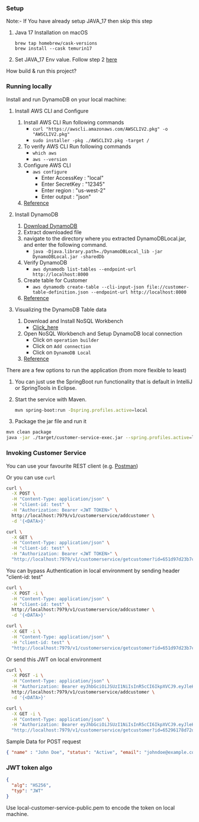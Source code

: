 ### Setup
Note:- If You have already setup JAVA_17 then skip this step
1. Java 17 Installation on macOS
   ```
   brew tap homebrew/cask-versions
   brew install --cask temurin17
   ```
2. Set JAVA_17 Env value. Follow step 2 [here](https://www.java.com/en/download/help/path.html)

How build & run this project?
### Running locally
Install and run DynamoDB on your local machine:

1. Install AWS CLI  and Configure
    1. Install AWS CLI Run following commands
        * `curl "https://awscli.amazonaws.com/AWSCLIV2.pkg" -o "AWSCLIV2.pkg"`
        * `sudo installer -pkg ./AWSCLIV2.pkg -target /`
    2. To verify AWS CLI Run following commands
        * `which aws`
        * `aws --version`
    3. Configure AWS CLI
        * `aws configure`
            - Enter AccessKey : "local"
            - Enter SecretKey : "12345"
            - Enter region : "us-west-2"
            - Enter output : "json"
    4. [Reference](https://docs.aws.amazon.com/cli/latest/userguide/getting-started-install.html)

2. Install DynamoDB

    1. [Download DynamoDB](https://s3.us-west-2.amazonaws.com/dynamodb-local/dynamodb_local_latest.tar.gz)
    2. Extract downloaded file
    3. navigate to the directory where you extracted DynamoDBLocal.jar, and enter the following command.
        * `java -Djava.library.path=./DynamoDBLocal_lib -jar DynamoDBLocal.jar -sharedDb`
    4. Verify DynamoDB
        * `aws dynamodb list-tables --endpoint-url http://localhost:8000`
    5. Create table for Customer
        * `aws dynamodb create-table --cli-input-json file://customer-table-definition.json --endpoint-url http://localhost:8000`
    6. [Reference](https://docs.aws.amazon.com/amazondynamodb/latest/developerguide/DynamoDBLocal.DownloadingAndRunning.html)

3. Visualizing the DynamoDB Table data

    1. Download and Install NoSQL Workbench
        * [Click_here](https://s3.amazonaws.com/nosql-workbench/NoSQL%20Workbench-mac-3.3.0.dmg)
    2. Open NoSQL Workbench and Setup DynamoDB local connection
        * Click on `operation builder`
        * Click on `Add connection`
        * Click on `DynamoDB Local`
    3. [Reference](https://docs.aws.amazon.com/amazondynamodb/latest/developerguide/workbench.settingup.html)

There are a few options to run the application (from more flexible to least)

1. You can just use the SpringBoot run functionality that is default in IntelliJ or SpringTools in Eclipse. 

2. Start the service with Maven.
    ```bash
    mvn spring-boot:run -Dspring.profiles.active=local
    ```

3. Package the jar file and run it

```bash
mvn clean package
java -jar ./target/customer-service-exec.jar --spring.profiles.active=local
```

### Invoking Customer Service

You can use your favourite REST client (e.g. [Postman](https://blog.postman.com/postman-now-supports-grpc/))

Or you can use ```curl```

```bash
curl \
  -X POST \
  -H "Content-Type: application/json" \
  -H "client-id: test" \
  -H "Authorization: Bearer <JWT TOKEN>" \
  http://localhost:7979/v1/customerservice/addcustomer \
  -d '{<DATA>}'
```
```bash
curl \
  -X GET \
  -H "Content-Type: application/json" \
  -H "client-id: test" \
  -H "Authorization: Bearer <JWT TOKEN>" \
  "http://localhost:7979/v1/customerservice/getcustomer?id=651d97d23b7c943c51b69223"
```
You can bypass Authentication in local environment by sending header "client-id: test"
```bash
curl \
  -X POST -i \
  -H "Content-Type: application/json" \
  -H "client-id: test" \
  http://localhost:7979/v1/customerservice/addcustomer \
  -d '{<DATA>}'
```
```bash
curl \
  -X GET -i \
  -H "Content-Type: application/json" \
  -H "client-id: test" \
  "http://localhost:7979/v1/customerservice/getcustomer?id=651d97d23b7c943c51b69223"
```
Or send this JWT on local environment
```bash
curl \
  -X POST -i \
  -H "Content-Type: application/json" \
  -H "Authorization: Bearer eyJhbGciOiJSUzI1NiIsInR5cCI6IkpXVCJ9.eyJleHAiOjE2OTczOTkyMDUsImlhdCI6MTY5NzM5NTYwNSwiaXNzIjoid3d3LmFjbWUuY29tIiwic3ViIjoiZjFlMzNhYjMtMDI3Zi00N2M1LWJiMDctOGRkOGFiMzdhMmQzIn0.cAP9Tav4VxO_JDxh7gL4AIoFVUZbeC27wwz5NYb-AY2OLss_mmFZGzgDPazmNYrw2_OyjDJqrTicffxF3kvJQiRHuljg4YOC0XgTwDo7aaLvw9DJFSPU8UAdVYEHZsD_CicOBkizNZlWeeIg8BwmxD6_KQdd454v7Kefr_uagMw6JUWHcyn8YZ68JexNtAyVv4ImEGd4QHPKoli5a2iWDRiAJKHG5LpKPE2DZw0avH4b6CJISz5jmTjRkN2357MS6Zudj9Hee35lJGEDxMND9wXIlAcju6vgMCm02KnY56JcnbD5StvZhE5nKcoU7tA0Rh6XKAI73Du4pn-6W11trQ" \
  http://localhost:7979/v1/customerservice/addcustomer \
  -d '{<DATA>}'
```
```bash
curl \
  -X GET -i \
  -H "Content-Type: application/json" \
  -H "Authorization: Bearer eyJhbGciOiJSUzI1NiIsInR5cCI6IkpXVCJ9.eyJleHAiOjE2OTczOTkyMDUsImlhdCI6MTY5NzM5NTYwNSwiaXNzIjoid3d3LmFjbWUuY29tIiwic3ViIjoiZjFlMzNhYjMtMDI3Zi00N2M1LWJiMDctOGRkOGFiMzdhMmQzIn0.cAP9Tav4VxO_JDxh7gL4AIoFVUZbeC27wwz5NYb-AY2OLss_mmFZGzgDPazmNYrw2_OyjDJqrTicffxF3kvJQiRHuljg4YOC0XgTwDo7aaLvw9DJFSPU8UAdVYEHZsD_CicOBkizNZlWeeIg8BwmxD6_KQdd454v7Kefr_uagMw6JUWHcyn8YZ68JexNtAyVv4ImEGd4QHPKoli5a2iWDRiAJKHG5LpKPE2DZw0avH4b6CJISz5jmTjRkN2357MS6Zudj9Hee35lJGEDxMND9wXIlAcju6vgMCm02KnY56JcnbD5StvZhE5nKcoU7tA0Rh6XKAI73Du4pn-6W11trQ" \
  "http://localhost:7979/v1/customerservice/getcustomer?id=65296178d72d966c0035163b"
```
Sample Data for POST request
```json
{ "name" : "John Doe", "status": "Active", "email": "johndoe@example.com" }
```

### JWT token algo

```json
{
  "alg": "HS256",
  "typ": "JWT"
}
```
Use local-customer-service-public.pem to encode the token on local machine. 